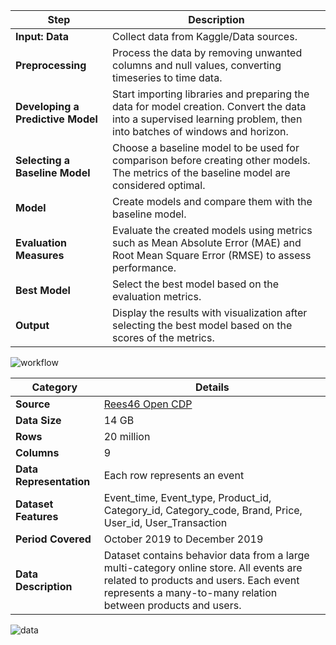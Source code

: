 
| **Step**                       | **Description**                                                                                                                                                           |
|--------------------------------|---------------------------------------------------------------------------------------------------------------------------------------------------------------------------|
| **Input: Data**                | Collect data from Kaggle/Data sources.                                                                                                                                    |
| **Preprocessing**              | Process the data by removing unwanted columns and null values, converting timeseries to time data.                                                                         |
| **Developing a Predictive Model** | Start importing libraries and preparing the data for model creation. Convert the data into a supervised learning problem, then into batches of windows and horizon.        |
| **Selecting a Baseline Model** | Choose a baseline model to be used for comparison before creating other models. The metrics of the baseline model are considered optimal.                                   |
| **Model**                      | Create models and compare them with the baseline model.                                                                                                                   |
| **Evaluation Measures**        | Evaluate the created models using metrics such as Mean Absolute Error (MAE) and Root Mean Square Error (RMSE) to assess performance.                                       |
| **Best Model**                 | Select the best model based on the evaluation metrics.                                                                                                                    |
| **Output**                     | Display the results with visualization after selecting the best model based on the scores of the metrics.                                                                  |



![workflow](https://github.com/user-attachments/assets/359903a3-7a75-47f7-9429-3a8d36ed1260)




| **Category**        | **Details**                                                                                               |
|---------------------|-----------------------------------------------------------------------------------------------------------|
| **Source**          | [Rees46 Open CDP](https://rees46.com/en/open-cdp)                                                         |
| **Data Size**       | 14 GB                                                                                                     |
| **Rows**            | 20 million                                                                                                |
| **Columns**         | 9                                                                                                         |
| **Data Representation** | Each row represents an event                                                                           |
| **Dataset Features** | Event_time, Event_type, Product_id, Category_id, Category_code, Brand, Price, User_id, User_Transaction  |
| **Period Covered**  | October 2019 to December 2019                                                                             |
| **Data Description** | Dataset contains behavior data from a large multi-category online store. All events are related to products and users. Each event represents a many-to-many relation between products and users. |




![data](https://github.com/user-attachments/assets/8735d731-9d2e-4f3c-baca-9823bc19023b)
